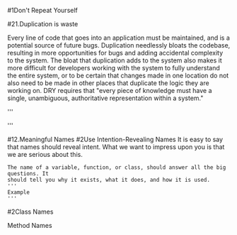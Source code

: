 #1Don't Repeat Yourself

#21.Duplication is waste

Every line of code that goes into an application must be maintained, and is a potential source of future bugs. Duplication needlessly bloats the codebase, resulting in more opportunities for bugs and adding accidental complexity to the system. The bloat that duplication adds to the system also makes it more difficult for developers working with the system to fully understand the entire system, or to be certain that changes made in one location do not also need to be made in other places that duplicate the logic they are working on. DRY requires that "every piece of knowledge must have a single, unambiguous, authoritative representation within a system."

'''

'''

#12.Meaningful Names
#2Use Intention-Revealing Names
	It is easy to say that names should reveal intent. What we want to impress upon you is that
	we are serious about this.
	
	The name of a variable, function, or class, should answer all the big questions. It
	should tell you why it exists, what it does, and how it is used.
	'''
	Example
	'''
#2Class Names
	
Method Names


